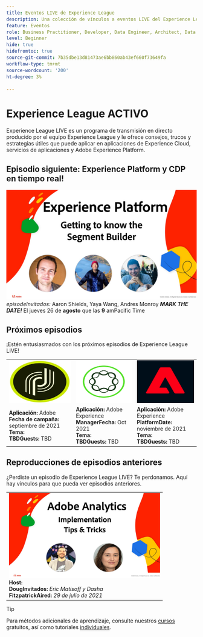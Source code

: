 ```yaml
---
title: Eventos LIVE de Experience League
description: Una colección de vínculos a eventos LIVE del Experience League anterior
feature: Eventos
role: Business Practitioner, Developer, Data Engineer, Architect, Data Architect, Administrator, Leader
level: Beginner
hide: true
hidefromtoc: true
source-git-commit: 7b35dbe13d81473ae6bb860ab43ef660f73649fa
workflow-type: tm+mt
source-wordcount: '200'
ht-degree: 3%

---
```



# Experience League ACTIVO

Experience League LIVE es un programa de transmisión en directo producido por el equipo Experience League y le ofrece consejos, trucos y estrategias útiles que puede aplicar en aplicaciones de Experience Cloud, servicios de aplicaciones y Adobe Experience Platform.

## Episodio siguiente: Experience Platform y CDP en tiempo real!

![siguiente ](assets/exl-live-ep2-after-2.jpg)
*episodeInvitados:* Aaron Shields, Yaya Wang, Andres Monroy 
***MARK THE DATE!*** El jueves 26 de  **agosto** que las  **9** amPacific Time

## Próximos episodios

¡Estén entusiasmados con los próximos episodios de Experience League LIVE!

<table>
<tr>
  <td>
    <img height="113" width="200" alt="Logotipo de Adobe Campaign" src="assets/AdobeCampaignLogo.jpg" />
  </td>
  <td>
    <strong><img height="113" width="200" alt="Logotipo AEM Adobe" src="assets/aem-logo.png" /></strong>
  </td>
  <td>
    <strong><img height="113" width="200" alt="Logotipo de Adobe Campaign" src="assets/platform-logo.jpeg" /></strong>
  </td>
</tr>
<tr>
  <td>
    <strong>Aplicación: </strong> Adobe <br/>
    <strong>Fecha de campaña: </strong> septiembre de 2021<br/>
    <strong>Tema: </strong> <br/>
    <strong>TBDGuests:</strong> TBD
  </td>
  <td>
    <strong>Aplicación: </strong> Adobe Experience <br/>
    <strong>ManagerFecha:</strong> Oct 2021<br/>
    <strong>Tema: </strong> <br/>
    <strong>TBDGuests:</strong> TBD
  </td>
  <td>
    <strong>Aplicación: </strong> Adobe Experience <br/>
    <strong>PlatformDate: </strong> noviembre de 2021<br/>
    <strong>Tema: </strong> <br/>
    <strong>TBDGuests:</strong> TBD
  </td>
</tr>
</table>

## Reproducciones de episodios anteriores

¿Perdiste un episodio de Experience League LIVE? Te perdonamos. Aquí hay vínculos para que pueda ver episodios anteriores.

<table>
<tr>
  <td>
    <a href="https://www.youtube.com/watch?v=lxOvLCzEGBI">
      <img height="225" width="400" alt="Experience League ACTIVO" src="assets/exl-live-after2.jpg" />
    </a><br/>
    <b>Host: </b> <i></i><br/>
    <b>DougInvitados: </b> <i>Eric Matisoff y Dasha </i><br/>
    <b>FitzpatrickAired:</b> <i>29 de julio de 2021</i>

</td>

</tr>

</table>

>[!TIP]
>
>Para métodos adicionales de aprendizaje, consulte nuestros [cursos](https://experienceleague.adobe.com/#dashboard/learning) gratuitos, así como tutoriales [individuales](https://experienceleague.adobe.com/docs/home-tutorials.html).
